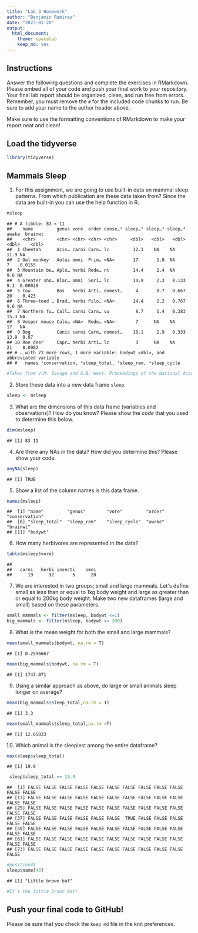 ```yaml
---
title: "Lab 3 Homework"
author: "Benjamin Ramirez"
date: "2023-01-20"
output:
  html_document: 
    theme: spacelab
    keep_md: yes
---
```


## Instructions
Answer the following questions and complete the exercises in RMarkdown. Please embed all of your code and push your final work to your repository. Your final lab report should be organized, clean, and run free from errors. Remember, you must remove the `#` for the included code chunks to run. Be sure to add your name to the author header above.  

Make sure to use the formatting conventions of RMarkdown to make your report neat and clean!  

## Load the tidyverse

```r
library(tidyverse)
```

## Mammals Sleep
1. For this assignment, we are going to use built-in data on mammal sleep patterns. From which publication are these data taken from? Since the data are built-in you can use the help function in R.

```r
msleep
```

```
## # A tibble: 83 × 11
##    name         genus vore  order conse…¹ sleep…² sleep…³ sleep…⁴ awake  brainwt
##    <chr>        <chr> <chr> <chr> <chr>     <dbl>   <dbl>   <dbl> <dbl>    <dbl>
##  1 Cheetah      Acin… carni Carn… lc         12.1    NA    NA      11.9 NA      
##  2 Owl monkey   Aotus omni  Prim… <NA>       17       1.8  NA       7    0.0155 
##  3 Mountain be… Aplo… herbi Rode… nt         14.4     2.4  NA       9.6 NA      
##  4 Greater sho… Blar… omni  Sori… lc         14.9     2.3   0.133   9.1  0.00029
##  5 Cow          Bos   herbi Arti… domest…     4       0.7   0.667  20    0.423  
##  6 Three-toed … Brad… herbi Pilo… <NA>       14.4     2.2   0.767   9.6 NA      
##  7 Northern fu… Call… carni Carn… vu          8.7     1.4   0.383  15.3 NA      
##  8 Vesper mouse Calo… <NA>  Rode… <NA>        7      NA    NA      17   NA      
##  9 Dog          Canis carni Carn… domest…    10.1     2.9   0.333  13.9  0.07   
## 10 Roe deer     Capr… herbi Arti… lc          3      NA    NA      21    0.0982 
## # … with 73 more rows, 1 more variable: bodywt <dbl>, and abbreviated variable
## #   names ¹​conservation, ²​sleep_total, ³​sleep_rem, ⁴​sleep_cycle
```

```r
#Taken from V.M. Savage and G.B. West. Proceedings of the National Academy of Sciences, 104 (3): 1051-1056, 2007 Publication.
```

2. Store these data into a new data frame `sleep`.

```r
sleep <- msleep
```

3. What are the dimensions of this data frame (variables and observations)? How do you know? Please show the *code* that you used to determine this below.  

```r
dim(msleep)
```

```
## [1] 83 11
```

4. Are there any NAs in the data? How did you determine this? Please show your code.  

```r
anyNA(sleep)
```

```
## [1] TRUE
```

5. Show a list of the column names is this data frame.

```r
names(msleep)
```

```
##  [1] "name"         "genus"        "vore"         "order"        "conservation"
##  [6] "sleep_total"  "sleep_rem"    "sleep_cycle"  "awake"        "brainwt"     
## [11] "bodywt"
```

6. How many herbivores are represented in the data?  

```r
table(msleep$vore)
```

```
## 
##   carni   herbi insecti    omni 
##      19      32       5      20
```

7. We are interested in two groups; small and large mammals. Let's define small as less than or equal to 1kg body weight and large as greater than or equal to 200kg body weight. Make two new dataframes (large and small) based on these parameters.

```r
small_mammals <- filter(msleep, bodywt <=1)
big_mammals <- filter(msleep, bodywt >= 200)
```

8. What is the mean weight for both the small and large mammals?

```r
mean(small_mammals$bodywt, na.rm = T)
```

```
## [1] 0.2596667
```

```r
mean(big_mammals$bodywt, na.rm = T)
```

```
## [1] 1747.071
```



9. Using a similar approach as above, do large or small animals sleep longer on average?  

```r
mean(big_mammals$sleep_total,na.rm = T)
```

```
## [1] 3.3
```

```r
mean(small_mammals$sleep_total,na.rm =T)
```

```
## [1] 12.65833
```



10. Which animal is the sleepiest among the entire dataframe?

```r
max(sleep$sleep_total)
```

```
## [1] 19.9
```


```r
 sleep$sleep_total == 19.9
```

```
##  [1] FALSE FALSE FALSE FALSE FALSE FALSE FALSE FALSE FALSE FALSE FALSE FALSE
## [13] FALSE FALSE FALSE FALSE FALSE FALSE FALSE FALSE FALSE FALSE FALSE FALSE
## [25] FALSE FALSE FALSE FALSE FALSE FALSE FALSE FALSE FALSE FALSE FALSE FALSE
## [37] FALSE FALSE FALSE FALSE FALSE FALSE  TRUE FALSE FALSE FALSE FALSE FALSE
## [49] FALSE FALSE FALSE FALSE FALSE FALSE FALSE FALSE FALSE FALSE FALSE FALSE
## [61] FALSE FALSE FALSE FALSE FALSE FALSE FALSE FALSE FALSE FALSE FALSE FALSE
## [73] FALSE FALSE FALSE FALSE FALSE FALSE FALSE FALSE FALSE FALSE FALSE
```

```r
#position43
sleep$name[43]
```

```
## [1] "Little brown bat"
```

```r
#It's the little brown bat!
```

## Push your final code to GitHub!
Please be sure that you check the `keep md` file in the knit preferences.   
